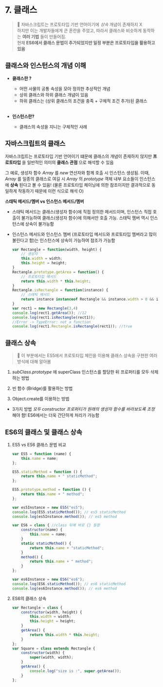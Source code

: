 # 7. 클래스

> 🎃 자바스크립트는 프로토타입 기반 언어이기에 _상속_ 개념이 존재하지 X <br>
하지만 이는 개발자들에게 큰 혼란을 주었고, 따라서 클래스와 비슷하게 동작하는 __여러 기법__ 들이 만들어짐. <br>
현재 __ES6에서 클래스 문법이 추가되었지만 일정 부분은 프로토타입을 활용하고 있음__


## 클래스와 인스턴스의 개념 이해

- __클래스란 ?__
    - 어떤 사물의 공통 속성을 모아 정의한 추상적인 개념
    - 상위 클래스와 하위 클래스 개념이 있음
    - 하위 클래스는 (상위 클래스의 조건을 충족 + 구체적 조건 추가)된 클래스 <br><br>

- __인스턴스란?__
    - 클래스의 속성을 지니는 구체적인 사례

## 자바스크립트의 클래스

자바스크립트는 프로토타입 기반 언어이기 떄문에 클래스의 개념이 존재하지 않지만 __프로토타입__ 을 일반적인 의미의 __클래스 관점__ 으로 해석할 수 있음 <br>

그 예로, 생성자 함수 _Array_ 를 _new_ 연산자와 함께 호출 시 인스턴스 생성됨. 이때, _Array_ 를 일종의 클래스로 여길 시 _Array_ 의 _prototype_ 객체 내부 요소들이 인스턴스에 __상속__ 된다고 볼 수 있음! (물론 프로토타입 체이닝에 의한 참조이지만 결과적으로 동일하게 작동하기 때문에 이런 식으로 해석 O)

__스태틱 메서드/멤버 vs 인스턴스 메서드/멤버__

- 스태틱 메서드는 클래스(생성자 함수)에 직접 정의한 메서드이며, 인스턴스 직접 호출이 불가능하여 클래스(생성자 함수)에 의해서만 호출 가능. 스태틱 멤버 역시 인스턴스에 상속이 불가능함
- 인스턴스 메서드와 인스턴스 멤버 (프로토타입 메서드와 프로토타입 멤버라고 많이 불린다고 함)는 인스턴스에 상속이 가능하여 참조가 가능함

    ```javascript
    var Rectangle = function(width, height) {
        // 생성자
        this.width = width;
        this.height = height;
    }
    Rectangle.prototype.getArea = function() {
        // 프로토타입 메서드
        return this.width * this.height;
    }
    Rectangle.isRectangle = function(instance) {
        // 스태틱 메서드
        return instance instanceof Rectangle && instance.width > 0 && instance.height > 0
    }
    var rect1 = new Rectangle(3,4)
    console.log(rect1.getArea()); //12 
    console.log(rect1.isRectangle(rect1)); 
    //Error -> TypeError: not a function
    console.log(rect1.Rectangle.isRectangle(rect1)); //true
    ```

## 클래스 상속

> 🎉 이 부분에서는 ES5에서 프로토타입 체인을 이용해 클래스 상속을 구현한 여러 방식에 대해 알아봄

1. _subClass.prototype_ 에 superClass 인스턴스를 할당한 뒤 프로퍼티를 모두 삭제하는 방법

2. 빈 함수 (Bridge)를 활용하는 방법

3. Object.create를 이용하는 방법

- 3가지 방법 _모두 constructor 프로퍼티가 원래의 생성자 함수를 바라보도록 조정_ 해야 함! ES6에서는 더욱 간단하게 처리가 가능함

## ES6의 클래스 및 클래스 상속

1. ES5 vs ES6 클래스 문법 비교

    ```javascript
    var ES5 = function (name) {
        this.name = name;
    };

    ES5.staticMethod = function () {
        return this.name + " staticMethod";
    };

    ES5.prototype.method = function () {
        return this.name + " method";
    };

    var es5Instance = new ES5("es5");
    console.log(ES5.staticMethod()); // es5 staticMethod
    console.log(es5Instance.method()); // es5 method

    var ES6 = class { //class 뒤에 바로 {} 등장
        constructor(name) {
            this.name = name;
        }
        static staticMethod() {
            return this.name + "staticMethod";
        }
        method() { 
            return this.name + " method";
        }
    };

    var es6Instance = new ES6("es6");
    console.log(ES6.staticMethod()); // es6 staticMethod
    console.log(es6Instance.method()); // es6 method
    ```


2. ES6의 클래스 상속

    ```javascript
    var Rectangle = class {
        constructor(width, height) {
            this.width = width;
            this.height = height;
        }
        getArea() {
            return this.width * this.height;
        }
    };
    var Square = class extends Rectangle {
        constructor(width) {
            super(width, width);
        }
        getArea() {
            console.log("size is :", super.getArea());
        }
    };
    ```

